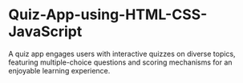 # Quiz-App-using-HTML-CSS-JavaScript
A quiz app engages users with interactive quizzes on diverse topics, featuring multiple-choice questions and scoring mechanisms for an enjoyable learning experience.
